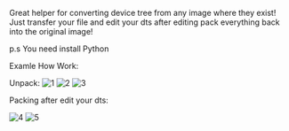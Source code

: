 Great helper for converting device tree from any image where they exist!
Just transfer your file and edit your dts after editing pack everything back into the original image!

p.s You need install Python

Examle How Work:

Unpack:
![1](https://github.com/roma21515/DTB-CONVERTER/assets/65499745/706dba58-61dd-4da6-ba34-5545cb69fd9f)
![2](https://github.com/roma21515/DTB-CONVERTER/assets/65499745/5c985072-a0c3-4675-8205-1edc29298c8b)
![3](https://github.com/roma21515/DTB-CONVERTER/assets/65499745/b922a509-2a53-4969-83ab-5e9c4ba10892)


Packing after edit your dts:

![4](https://github.com/roma21515/DTB-CONVERTER/assets/65499745/52430197-1a2c-41bf-b982-60a9d8896a1f)
![5](https://github.com/roma21515/DTB-CONVERTER/assets/65499745/aa28906a-71a5-4d19-8bbc-1b2df8b3f357)








